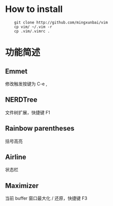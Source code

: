 # How to install
```shell
    git clone http://github.com/mingxunbai/vim
    cp vim/ ~/.vim -r
	cp .vim/.vimrc .
```

# 功能简述
## Emmet
修改触发按键为 C-e ,

## NERDTree
文件树扩展，快捷键 F1

## Rainbow parentheses
括号高亮

## Airline
状态栏

## Maximizer
当前 buffer 窗口最大化 / 还原，快捷键 F3
